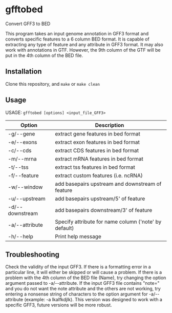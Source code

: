 # gfftobed
Convert GFF3 to BED



This program takes an input genome annotation in GFF3 format and converts specific features to a 6 column BED format. It is capable of extracting any type of feature and any attribute in GFF3 format. It may also work with annotations in GTF. However, the 9th column of the GTF will be put in the 4th column of the BED file.

## Installation

Clone this repository, and `make` or `make clean`


## Usage

USAGE:	`gfftobed [options] <input_file_GFF3>`

Option|Description
-------------------------|-------------------------------
-g/--gene|extract gene features in bed format
-e/--exons|extract exon features in bed format
-c/--cds|extract CDS features in bed format
-m/--mrna|extract mRNA features in bed format
-t/--tss|extract tss features in bed format
-f/--feature <feat>|extract custom features (i.e. ncRNA)
-w/--window <int>|add <int> basepairs upstream and downstream of feature
-u/--upstream <int>|add <int> basepairs upstream/5' of feature
-d/--downstream <int>|add <int> basepairs downstream/3' of feature
-a/--attribute <string>|Specify attribute for name column ('note' by default)
-h/--help|Print help message
	
	
## Troubleshooting

Check the validity of the input GFF3. If there is a formatting error in a particular line, it will either be skipped or will cause a problem. If there is a problem with the 4th column of the BED file (Name), try changing the option argument passed to -a/--attribute. If the input GFF3 file contains "note=" and you do not want the note attribute and the others are not working, try entering a nonsense string of characters to the option argument for -a/--attribute (example: -a lkalfkdjlk). This version was designed to work with a specific GFF3, future versions will be more robust. 
  
  
